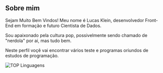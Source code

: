 ## Sobre mim
Sejam Muito Bem Vindos!
Meu nome é Lucas Klein, desenvolvedor Front-End em formação e futuro Cientista de Dados.

Sou apaixonado pela cultura pop, possivelmente sendo chamado de "nerdola" por ai, mas tudo bem.

Neste perfil voçê vai encontrar vários teste e programas oriundos de estudos de programação.


![TOP Linguagens](https://github-readme-stats.vercel.app/api/top-langs/?username=LucasGNKlein&layout=compact&theme=dracula)
